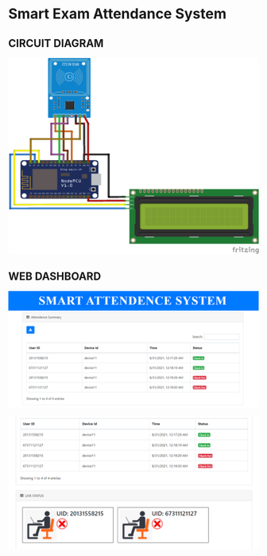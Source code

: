 # Smart Exam Attendance System

## CIRCUIT DIAGRAM

![](circuit.png)

## WEB DASHBOARD

![](one.png)

![](two.png)


